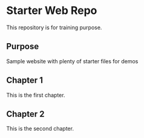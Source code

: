 # Starter Web Repo

This repository is for training purpose.

## Purpose

Sample website with plenty of starter files for demos

## Chapter 1

This is the first chapter.

## Chapter 2

This is the second chapter.
